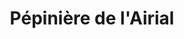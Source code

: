 ---
title: "Pépinière de l'Airial"
url: /sainte-eulalie-en-born/pepiniere-de-lairial/
shop: Garten-Center
---
